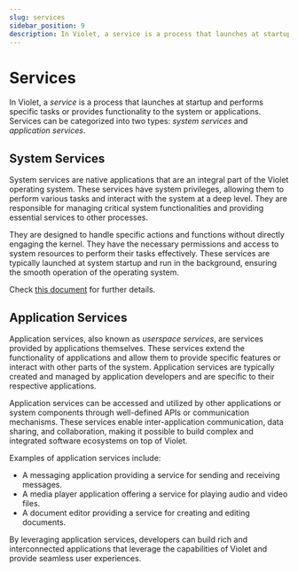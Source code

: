 ```yaml
---
slug: services
sidebar_position: 9
description: In Violet, a service is a process that launches at startup and performs specific tasks or provides functionality to the system or applications.
---
```


# Services

In Violet, a *service* is a process that launches at startup and performs specific tasks or provides functionality to the system or applications. Services can be categorized into two types: *system services* and *application services*.

## System Services

System services are native applications that are an integral part of the Violet operating
system. These services have system privileges, allowing them to perform various tasks and
interact with the system at a deep level. They are responsible for managing critical
system functionalities and providing essential services to other processes.

They are designed to handle specific actions and functions without directly engaging the
kernel. They have the necessary permissions and access to system resources to perform
their tasks effectively. These services are typically launched at system startup and run
in the background, ensuring the smooth operation of the operating system.

Check [this document](../specs/services/README.md) for further details.

## Application Services

Application services, also known as *userspace services*, are services provided by
applications themselves. These services extend the functionality of applications and
allow them to provide specific features or interact with other parts of the system.
Application services are typically created and managed by application developers and are
specific to their respective applications.

Application services can be accessed and utilized by other applications or system
components through well-defined APIs or communication mechanisms. These services enable
inter-application communication, data sharing, and collaboration, making it possible to
build complex and integrated software ecosystems on top of Violet.

Examples of application services include:

- A messaging application providing a service for sending and receiving messages.
- A media player application offering a service for playing audio and video files.
- A document editor providing a service for creating and editing documents.

By leveraging application services, developers can build rich and interconnected
applications that leverage the capabilities of Violet and provide seamless user
experiences.
